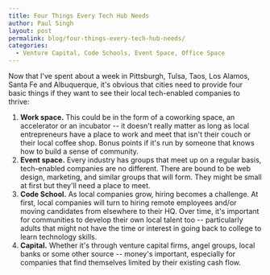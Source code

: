 ```yaml
---
title: Four Things Every Tech Hub Needs
author: Paul Singh
layout: post
permalink: blog/four-things-every-tech-hub-needs/
categories:
  - Venture Capital, Code Schools, Event Space, Office Space
---
```


Now that I've spent about a week in Pittsburgh, Tulsa, Taos, Los Alamos, Santa Fe and Albuquerque, it's obvious that cities need to provide four basic things if they want to see their local tech-enabled companies to thrive:

1. **Work space.** This could be in the form of a coworking space, an accelerator or an incubator -- it doesn't really matter as long as local entrepreneurs have a place to work and meet that isn't their couch or their local coffee shop. Bonus points if it's run by someone that knows how to build a sense of community.
2. **Event space.** Every industry has groups that meet up on a regular basis, tech-enabled companies are no different. There are bound to be web design, marketing, and similar groups that will form. They might be small at first but they'll need a place to meet. 
3. **Code School.** As local companies grow, hiring becomes a challenge. At first, local companies will turn to hiring remote employees and/or moving candidates from elsewhere to their HQ. Over time, it's important for communities to develop their own local talent too -- particularly adults that might not have the time or interest in going back to college to learn technology skills.
4. **Capital.** Whether it's through venture capital firms, angel groups, local banks or some other source -- money's important, especially for companies that find themselves limited by their existing cash flow.